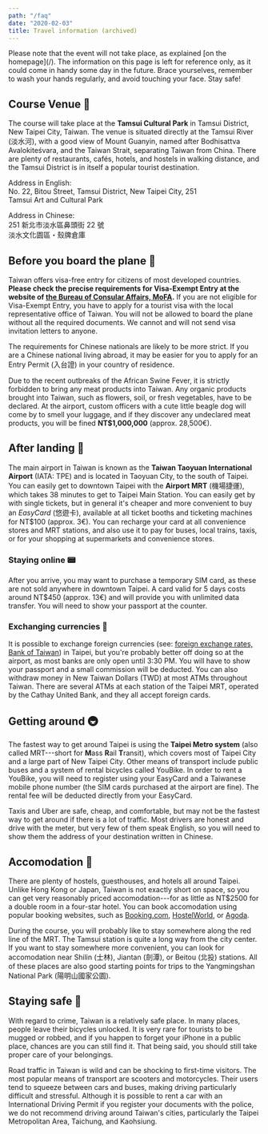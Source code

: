 ```yaml
---
path: "/faq"
date: "2020-02-03"
title: Travel information (archived)
---
```


<div class="notification is-warning">
Please note that the event will not take place, as explained [on the
homepage](/). The information on this page is left for reference only,
as it could come in handy some day in the future. Brace yourselves,
remember to wash your hands regularly, and avoid touching your face.
Stay safe!
</div>

## Course Venue 📍

The course will take place at the **Tamsui Cultural Park** in Tamsui
District, New Taipei City, Taiwan. The venue is situated directly at the
Tamsui River (<span lang="zh-Hant">淡水河</span>), with a good view of Mount
Guanyin, named after Bodhisattva Avalokiteśvara, and the Taiwan Strait,
separating Taiwan from China. There are plenty of restaurants, cafés,
hotels, and hostels in walking distance, and the Tamsui District is in
itself a popular tourist destination.

Address in English:\
No. 22, Bitou Street, Tamsui District, New Taipei City, 251\
Tamsui Art and Cultural Park

Address in Chinese:\
<span lang="zh-Hant">251 新北市淡水區鼻頭街 22 號\
淡水文化園區・殼牌倉庫</span>

## Before you board the plane 🛫

Taiwan offers visa-free entry for citizens of most developed countries.
**Please check the precise requirements for Visa-Exempt Entry at the
website of [the Bureau of Consular Affairs,
MoFA](https://www.boca.gov.tw/cp-149-4486-7785a-2.html).** If you are
not eligible for Visa-Exempt Entry, you have to apply for a tourist visa
with the local representative office of Taiwan. You will not be allowed
to board the plane without all the required documents. We cannot and
will not send visa invitation letters to anyone.

The requirements for Chinese nationals are likely to be more strict. If
you are a Chinese national living abroad, it may be easier for you to
apply for an Entry Permit (<span lang="zh-Hant">入台證</span>) in your country of
residence.

Due to the recent outbreaks of the African Swine Fever, it is strictly
forbidden to bring any meat products into Taiwan. Any organic products
brought into Taiwan, such as flowers, soil, or fresh vegetables, have to
be declared. At the airport, custom officers with a cute little beagle
dog will come by to smell your luggage, and if they discover any
undeclared meat products, you will be fined **NT\$1,000,000** (approx.
28,500€).

## After landing 🛬

The main airport in Taiwan is known as the **Taiwan Taoyuan
International Airport** (IATA: TPE) and is located in Taoyuan City, to
the south of Taipei. You can easily get to downtown Taipei with the
**Airport MRT** (<span lang="zh-Hant">機場捷運</span>), which takes 38 minutes to
get to Taipei Main Station. You can easily get by with single tickets,
but in general it's cheaper and more convenient to buy an _EasyCard_
(<span lang="zh-Hant">悠遊卡</span>), available at all ticket booths and ticketing
machines for NT\$100 (approx. 3€). You can recharge your card at all
convenience stores and MRT stations, and also use it to pay for buses,
local trains, taxis, or for your shopping at supermarkets and
convenience stores.

### Staying online 📟

After you arrive, you may want to purchase a temporary SIM card, as
these are not sold anywhere in downtown Taipei. A card valid for 5 days
costs around NT\$450 (approx. 13€) and will provide you with unlimited
data transfer. You will need to show your passport at the counter.

### Exchanging currencies 💱

It is possible to exchange foreign currencies (see: [foreign exchange
rates, Bank of Taiwan](https://rate.bot.com.tw/xrt?Lang=en-US)) in
Taipei, but you're probably better off doing so at the airport, as most
banks are only open until 3:30 PM. You will have to show your passport
and a small commission will be deducted. You can also withdraw money in
New Taiwan Dollars (TWD) at most ATMs throughout Taiwan. There are
several ATMs at each station of the Taipei MRT, operated by the Cathay
United Bank, and they all accept foreign cards.

## Getting around 🚇

The fastest way to get around Taipei is using the **Taipei Metro
system** (also called MRT---short for **M**ass **R**ail **T**ransit),
which covers most of Taipei City and a large part of New Taipei City.
Other means of transport include public buses and a system of rental
bicycles called YouBike. In order to rent a YouBike, you will need to
register using your EasyCard and a Taiwanese mobile phone number (the
SIM cards purchased at the airport are fine). The rental fee will be
deducted directly from your EasyCard.

Taxis and Uber are safe, cheap, and comfortable, but may not be the
fastest way to get around if there is a lot of traffic. Most drivers are
honest and drive with the meter, but very few of them speak English, so
you will need to show them the address of your destination written in
Chinese.

## Accomodation 🏨

There are plenty of hostels, guesthouses, and hotels all around Taipei.
Unlike Hong Kong or Japan, Taiwan is not exactly short on space, so you
can get very reasonably priced accomodation---for as little as NT\$2500
for a double room in a four-star hotel. You can book accomodation using
popular booking websites, such as
[Booking.com](https://www.booking.com),
[HostelWorld](https://www.hostelworld.com), or
[Agoda](https://www.agoda.com).

During the course, you will probably like to stay somewhere along the
red line of the MRT. The Tamsui station is quite a long way from the
city center. If you want to stay somewhere more convenient, you can look
for accomodation near Shilin (<span lang="zh-Hant">士林</span>), Jiantan
(<span lang="zh-Hant">劍潭</span>), or Beitou (<span lang="zh-Hant">北投</span>) stations.
All of these places are also good starting points for trips to the
Yangmingshan National Park (<span lang="zh-Hant">陽明山國家公園</span>).

## Staying safe 👮

With regard to crime, Taiwan is a relatively safe place. In many places,
people leave their bicycles unlocked. It is very rare for tourists to be
mugged or robbed, and if you happen to forget your iPhone in a public
place, chances are you can still find it. That being said, you should
still take proper care of your belongings.

Road traffic in Taiwan is wild and can be shocking to first-time
visitors. The most popular means of transport are scooters and
motorcycles. Their users tend to squeeze between cars and buses, making
driving particularly difficult and stressful. Although it is possible to
rent a car with an International Driving Permit if you register your
documents with the police, we do not recommend driving around Taiwan\'s
cities, particularly the Taipei Metropolitan Area, Taichung, and
Kaohsiung.
